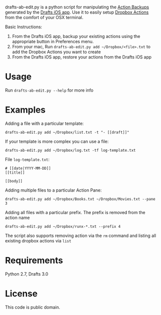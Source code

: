 drafts-ab-edit.py is a python script for manipulating the [Action Backups][backup] generated by the [Drafts iOS app][drafts]. Use it to easily setup [Dropbox Actions][dropbox-actions] from the comfort of your OSX terminal.

Basic Instructions:

1. From the Drafts iOS app, backup your existing actions using the appropriate button in Preferences menu.
2. From your mac, Run `drafts-ab-edit.py add ~/Dropbox/<file>.txt` to add the Dropbox Actions you want to create
3. From the Drafts iOS app, restore your actions from the Drafts iOS app

# Usage

Run `drafts-ab-edit.py --help` for more info

# Examples

Adding a file with a particular template:

	drafts-ab-edit.py add ~/Dropbox/list.txt -t "- [[draft]]"

If your template is more complex you can use a file:

	drafts-ab-edit.py add ~/Dropbox/log.txt -tf log-template.txt

File `log-template.txt`:

	# [[date|YYYY-MM-DD]]
	[[title]]

	[[body]]

Adding multiple files to a particular Action Pane:

	drafts-ab-edit.py add ~/Dropbox/Books.txt ~/Dropbox/Movies.txt --pane 3

Adding all files with a particular prefix. The prefix is removed from the action name

	drafts-ab-edit.py add ~/Dropbox/runx-*.txt --prefix 4

The script also supports removing action via the `rm` command and listing all existing dropbox actions via `list`

# Requirements

Python 2.7, Drafts 3.0 

# License 

This code is public domain.

[drafts]:http://agiletortoise.com/drafts/
[backup]:http://agiletortoise.com/support/drafts/action_management.html
[dropbox-actions]:http://agiletortoise.com/support/drafts/dropbox_actions.html

